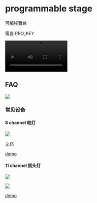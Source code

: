 # programmable stage

[可编程舞台](https://www.codelab.club/blog/2021/05/31/4.9-release/#%E5%8F%AF%E7%BC%96%E7%A8%8B%E8%88%9E%E5%8F%B0%E9%A9%B1%E5%8A%A8)

需要 PRO_KEY

<video width="40%" src="/video/1634813470082574.mp4" controls="controls"></video>

## FAQ
![](/img/)

### 常见设备

#### 8 channel 帕灯

![](/img/a7756292fb580c521665f9bf30b50afa.png)

[文档](https://wenku.baidu.com/view/887e24b25ef7ba0d4b733b4e.html)

[demo](https://create.codelab.club/projects/17201/editor/)

#### 11 channel 摇头灯

![](/img/IMG_5173sdfsdfsdf.JPG)

![](/img/IMG_5174dfsdfsdf.JPG)

[demo](https://create.codelab.club/projects/14351/)